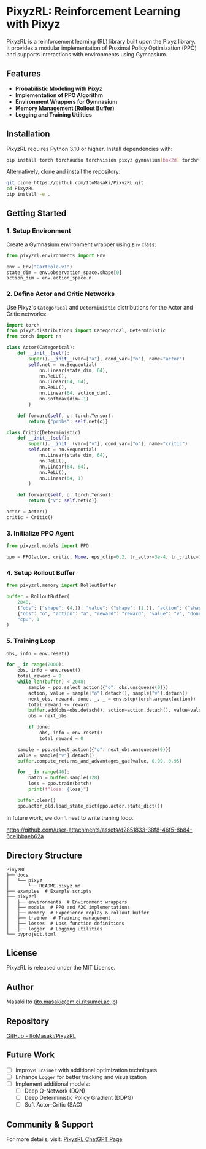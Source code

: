 # PixyzRL: Reinforcement Learning with Pixyz

PixyzRL is a reinforcement learning (RL) library built upon the Pixyz library. It provides a modular implementation of Proximal Policy Optimization (PPO) and supports interactions with environments using Gymnasium.

## Features

- **Probabilistic Modeling with Pixyz**
- **Implementation of PPO Algorithm**
- **Environment Wrappers for Gymnasium**
- **Memory Management (Rollout Buffer)**
- **Logging and Training Utilities**

## Installation

PixyzRL requires Python 3.10 or higher. Install dependencies with:

```bash
pip install torch torchaudio torchvision pixyz gymnasium[box2d] torchrl
```

Alternatively, clone and install the repository:

```bash
git clone https://github.com/ItoMasaki/PixyzRL.git
cd PixyzRL
pip install -e .
```

## Getting Started

### 1. Setup Environment

Create a Gymnasium environment wrapper using `Env` class:

```python
from pixyzrl.environments import Env

env = Env("CartPole-v1")
state_dim = env.observation_space.shape[0]
action_dim = env.action_space.n
```

### 2. Define Actor and Critic Networks

Use Pixyz's `Categorical` and `Deterministic` distributions for the Actor and Critic networks:

```python
import torch
from pixyz.distributions import Categorical, Deterministic
from torch import nn

class Actor(Categorical):
    def __init__(self):
        super().__init__(var=["a"], cond_var=["o"], name="actor")
        self.net = nn.Sequential(
            nn.Linear(state_dim, 64),
            nn.ReLU(),
            nn.Linear(64, 64),
            nn.ReLU(),
            nn.Linear(64, action_dim),
            nn.Softmax(dim=-1)
        )

    def forward(self, o: torch.Tensor):
        return {"probs": self.net(o)}

class Critic(Deterministic):
    def __init__(self):
        super().__init__(var=["v"], cond_var=["o"], name="critic")
        self.net = nn.Sequential(
            nn.Linear(state_dim, 64),
            nn.ReLU(),
            nn.Linear(64, 64),
            nn.ReLU(),
            nn.Linear(64, 1)
        )

    def forward(self, o: torch.Tensor):
        return {"v": self.net(o)}

actor = Actor()
critic = Critic()
```

### 3. Initialize PPO Agent

```python
from pixyzrl.models import PPO

ppo = PPO(actor, critic, None, eps_clip=0.2, lr_actor=3e-4, lr_critic=1e-3, device="cpu", entropy_coef=0.0, mse_coef=1.0)
```

### 4. Setup Rollout Buffer

```python
from pixyzrl.memory import RolloutBuffer

buffer = RolloutBuffer(
    2048,
    {"obs": {"shape": (4,)}, "value": {"shape": (1,)}, "action": {"shape": (2,)}, "reward": {"shape": (1,)}, "done": {"shape": (1,)}},
    {"obs": "o", "action": "a", "reward": "reward", "value": "v", "done": "d", "returns": "r", "advantages": "A"},
    "cpu", 1
)
```

### 5. Training Loop

```python
obs, info = env.reset()

for _ in range(2000):
    obs, info = env.reset()
    total_reward = 0
    while len(buffer) < 2048:
        sample = ppo.select_action({"o": obs.unsqueeze(0)})
        action, value = sample["a"].detach(), sample["v"].detach()
        next_obs, reward, done, _, _ = env.step(torch.argmax(action))
        total_reward += reward
        buffer.add(obs=obs.detach(), action=action.detach(), value=value.detach(), reward=reward.detach(), done=done.detach())
        obs = next_obs

        if done:
            obs, info = env.reset()
            total_reward = 0

    sample = ppo.select_action({"o": next_obs.unsqueeze(0)})
    value = sample["v"].detach()
    buffer.compute_returns_and_advantages_gae(value, 0.99, 0.95)

    for _ in range(40):
        batch = buffer.sample(128)
        loss = ppo.train(batch)
        print(f"loss: {loss}")

    buffer.clear()
    ppo.actor_old.load_state_dict(ppo.actor.state_dict())
```

In future work, we don't neet to write traning loop.

https://github.com/user-attachments/assets/d2851833-38f8-46f5-8b84-6ce1bbaeb62a

## Directory Structure

```
PixyzRL
├── docs
│   └── pixyz
│       └── README.pixyz.md
├── examples  # Example scripts
├── pixyzrl
│   ├── environments  # Environment wrappers
│   ├── models  # PPO and A2C implementations
│   ├── memory  # Experience replay & rollout buffer
│   ├── trainer  # Training management
│   ├── losses  # Loss function definitions
│   ├── logger  # Logging utilities
└── pyproject.toml
```


## License

PixyzRL is released under the MIT License.

## Author

Masaki Ito (ito.masaki@em.ci.ritsumei.ac.jp)

## Repository

[GitHub - ItoMasaki/PixyzRL](https://github.com/ItoMasaki/PixyzRL)

## Future Work

- [ ] Improve `Trainer` with additional optimization techniques
- [ ] Enhance `Logger` for better tracking and visualization
- [ ] Implement additional models:
  - [ ] Deep Q-Network (DQN)
  - [ ] Deep Deterministic Policy Gradient (DDPG)
  - [ ] Soft Actor-Critic (SAC)

## Community & Support

For more details, visit:
[PixyzRL ChatGPT Page](https://chatgpt.com/g/g-67b7c36695fc8191aca4cb7420dad17c-pixyzrl)
